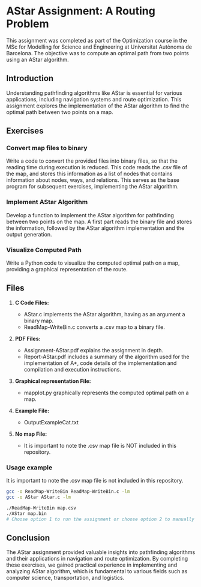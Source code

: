 # AStar Assignment: A Routing Problem

This assignment was completed as part of the Optimization course in the MSc for Modelling for Science and Engineering at Universitat Autònoma de Barcelona. The objective was to compute an optimal path from two points using an AStar algorithm.

## Introduction

Understanding pathfinding algorithms like AStar is essential for various applications, including navigation systems and route optimization. This assignment explores the implementation of the AStar algorithm to find the optimal path between two points on a map.

## Exercises

### Convert map files to binary
Write a code to convert the provided files into binary files, so that the reading time during execution is reduced. This code reads the .csv file of the map, and stores this information as a list of nodes that contains information about nodes, ways, and relations. This serves as the base program for subsequent exercises, implementing the AStar algorithm.

### Implement AStar Algorithm
Develop a function to implement the AStar algorithm for pathfinding between two points on the map. A first part reads the binary file and stores the information, followed by the AStar algorithm implementation and the output generation.

### Visualize Computed Path
Write a Python code to visualize the computed optimal path on a map, providing a graphical representation of the route.


## Files

1. **C Code Files:** 
   -  AStar.c implements the AStar algorithm, having as an argument a binary map.
   - ReadMap-WriteBin.c converts a .csv map to a binary file.
   
2. **PDF Files:**
    - Assignment-AStar.pdf explains the assignment in depth.
    - Report-AStar.pdf includes a summary of the algorithm used for the implementation of A*, code details of the implementation and compilation and execution instructions.
3. **Graphical representation File:**
    - mapplot.py graphically represents the computed optimal path on a map.
4. **Example File:**
    - OutputExampleCat.txt 
5. **No map File:**
    - It is important to note the .csv map file is NOT included in this repository. 

 ### Usage example
 It is important to note the .csv map file is not included in this repository.
 
```bash
gcc -o ReadMap-WriteBin ReadMap-WriteBin.c -lm
gcc -o AStar AStar.c -lm

./ReadMap-WriteBin map.csv
./AStar map.bin
# Choose option 1 to run the assignment or choose option 2 to manually input origin and destination node ids.
```

## Conclusion
The AStar assignment provided valuable insights into pathfinding algorithms and their applications in navigation and route optimization. By completing these exercises, we gained practical experience in implementing and analyzing AStar algorithm, which is fundamental to various fields such as computer science, transportation, and logistics.